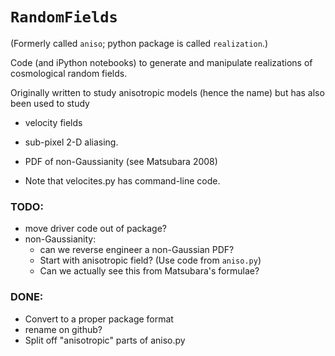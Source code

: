 # `RandomFields`

(Formerly called `aniso`; python package is called `realization`.)

Code (and iPython notebooks) to generate and manipulate realizations of cosmological random fields.

Originally written to study anisotropic models (hence the name) but has also been used to study
 * velocity fields
 * sub-pixel 2-D aliasing.
 * PDF of non-Gaussianity (see Matsubara 2008)

* Note that velocites.py has command-line code.

### TODO:
* move driver code out of package?
* non-Gaussianity:
  * can we reverse engineer a non-Gaussian PDF?
  * Start with anisotropic field? (Use code from `aniso.py`)
  * Can we actually see this from Matsubara's formulae?


### DONE:
* Convert to a proper package format
* rename on github?
* Split off "anisotropic" parts of aniso.py
